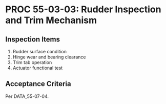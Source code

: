 # PROC 55-03-03: Rudder Inspection and Trim Mechanism

## Inspection Items
1. Rudder surface condition
2. Hinge wear and bearing clearance
3. Trim tab operation
4. Actuator functional test

## Acceptance Criteria
Per DATA_55-07-04.
